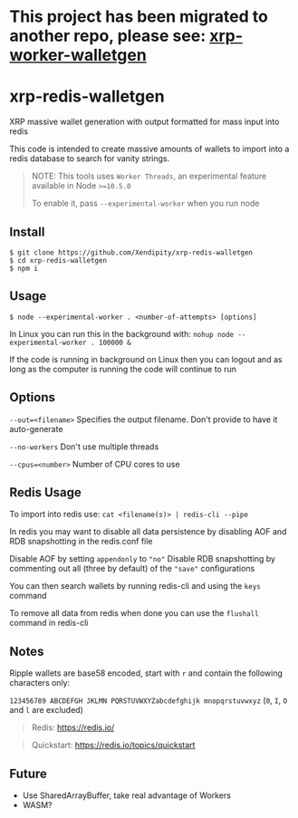 # This project has been migrated to another repo, please see: [xrp-worker-walletgen](https://github.com/JonKrone/xrp-worker-walletgen)

# xrp-redis-walletgen

XRP massive wallet generation with output formatted for mass input into redis

This code is intended to create massive amounts of wallets to import into a redis database to search for vanity strings.

> NOTE: This tools uses `Worker Threads`, an experimental feature available in Node `>=10.5.0`
>
> To enable it, pass `--experimental-worker` when you run node

## Install

```shell
$ git clone https://github.com/Xendipity/xrp-redis-walletgen
$ cd xrp-redis-walletgen
$ npm i
```

## Usage

```shell
$ node --experimental-worker . <number-of-attempts> [options]
```

In Linux you can run this in the background with: `nohup node --experimental-worker . 100000 &`

If the code is running in background on Linux then you can logout and as long as the computer is running the code will continue to run

## Options

`--out=<filename>` Specifies the output filename. Don't provide to have it auto-generate

`--no-workers` Don't use multiple threads

`--cpus=<number>` Number of CPU cores to use

## Redis Usage

To import into redis use: `cat <filename(s)> | redis-cli --pipe`

In redis you may want to disable all data persistence by disabling AOF and RDB snapshotting in the redis.conf file

Disable AOF by setting `appendonly` to `"no"`
Disable RDB snapshotting by commenting out all (three by default) of the `"save"` configurations

You can then search wallets by running redis-cli and using the `keys` command

To remove all data from redis when done you can use the `flushall` command in redis-cli

## Notes

Ripple wallets are base58 encoded, start with `r` and contain the following characters only:

`123456789 ABCDEFGH JKLMN PQRSTUVWXYZabcdefghijk mnopqrstuvwxyz` (`0`, `I`, `O` and `l` are excluded)

> Redis: https://redis.io/

> Quickstart: https://redis.io/topics/quickstart

## Future

- Use SharedArrayBuffer, take real advantage of Workers
- WASM?
